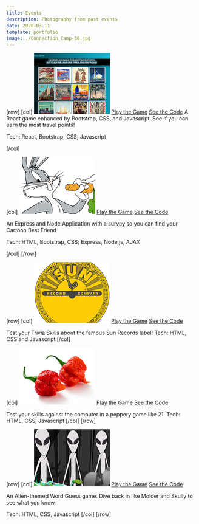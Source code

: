 ```yaml
---
title: Events
description: Photography from past events
date: 2020-03-11
template: portfolio
image: ./Connection_Camp-36.jpg
---
```


[row]
[col]
![image](./ArtDeco-game.jpg)
[Play the Game](https://bleauwonder.github.io/matching-cities-game/ "Art Deco Memory Game")
[See the Code](https://github.com/bleauwonder/Art-Deco-game/ "See the Code")
A React game enhanced by Bootstrap, CSS, and Javascript. See if you can earn the most travel points!

Tech: React, Bootstrap, CSS, Javascript

[/col]

[col]
![image](./bugs_bunny.jpg)
[Play the Game](https://salty-sea-60327.herokuapp.com/ "Cartoon Friend Finder")
[See the Code](https://github.com/bleauwonder/CartoonFriendFinder "See the Code")

An Express and Node Application with a survey so you can find your Cartoon Best Friend

Tech: HTML, Bootstrap, CSS; Express, Node.js, AJAX

[/col]
[/row]

[row]
[col]
![image](./Sun_logo.jpg)
[Play the Game](https://bleauwonder.github.io/TriviaGame/ "Sun Records Trivia Game")
[See the Code](https://github.com/bleauwonder/TriviaGame "See the Code")

Test your Trivia Skills about the famous Sun Records label! 
Tech: HTML, CSS and Javascript
[/col]

[col]
![image](./reaper.jpg)
[Play the Game](https://bleauwonder.github.io/makin-hot-sauce/ "Makin' Hot Sauce")
[See the Code](https://github.com/bleauwonder/makin-hot-sauce "See the Code")

Test your skills against the computer in a peppery game like 21. 
Tech: HTML, CSS, Javascript 
[/col]
[/row]

[row]
[col]
![image](./South_Park_Aliens.jpg)
[Play the Game](https://bleauwonder.github.io/Word-Guess/ "Aliens in Pop Culture")
[See the Code](https://github.com/bleauwonder/Word-Guess "See the Code")

An Alien-themed Word Guess game. Dive back in like Molder and Skully to see what you know.   

Tech: HTML, CSS, Javascript 
[/col]
[/row]
